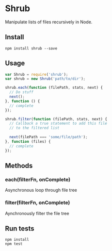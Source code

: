 # Shrub

Manipulate lists of files recursively in Node.

## Install

```
npm install shrub --save
```

## Usage

```js
var Shrub = require('shrub');
var shrub = new Shrub('path/to/dir');

shrub.each(function (filePath, stats, next) {
  // Do stuff
  next();
}, function () {
  // complete
});

shrub.filter(function (filePath, stats, next) {
  // Callback a true statement to add this file
  // to the filtered list
  
  next(filePath === 'some/file/path');
}, function (files) {
  // complete
});
```

## Methods

### each(filterFn, onComplete)

Asynchronous loop through file tree

### filter(filterFn, onComplete)

Aynchronously filter the file tree

## Run tests

```
npm install
npm test
```